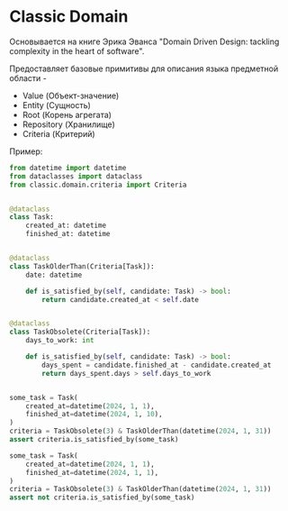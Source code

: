 # Classic Domain

Основывается на книге Эрика Эванса 
"Domain Driven Design: tackling complexity in the heart of software".

Предоставляет базовые примитивы для описания языка предметной области - 
- Value (Объект-значение)
- Entity (Сущность)
- Root (Корень агрегата)
- Repository (Хранилище)
- Criteria (Критерий)

Пример:

```python
from datetime import datetime
from dataclasses import dataclass
from classic.domain.criteria import Criteria


@dataclass
class Task:
    created_at: datetime
    finished_at: datetime


@dataclass
class TaskOlderThan(Criteria[Task]):
    date: datetime

    def is_satisfied_by(self, candidate: Task) -> bool:
        return candidate.created_at < self.date


@dataclass
class TaskObsolete(Criteria[Task]):
    days_to_work: int

    def is_satisfied_by(self, candidate: Task) -> bool:
        days_spent = candidate.finished_at - candidate.created_at
        return days_spent.days > self.days_to_work


some_task = Task(
    created_at=datetime(2024, 1, 1),
    finished_at=datetime(2024, 1, 10),
)
criteria = TaskObsolete(3) & TaskOlderThan(datetime(2024, 1, 31))
assert criteria.is_satisfied_by(some_task)

some_task = Task(
    created_at=datetime(2024, 1, 1),
    finished_at=datetime(2024, 1, 1),
)
criteria = TaskObsolete(3) & TaskOlderThan(datetime(2024, 1, 31))
assert not criteria.is_satisfied_by(some_task)
```
